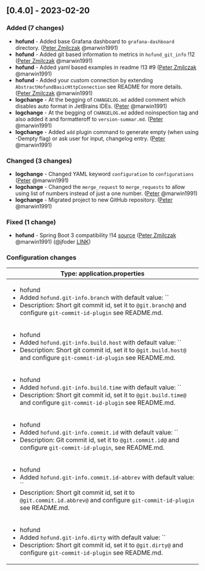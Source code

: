 <!-- @formatter:off -->
<!-- noinspection -->
<!-- Prevents auto format, for JetBrains IDE File > Settings > Editor > Code Style (Formatter Tab) > Turn formatter on/off with markers in code comments  -->

<!-- This file is automatically generate by logchange tool 🌳 🪓 => 🪵 -->
<!-- Visit https://github.com/logchange/logchange and leave a star 🌟 -->
<!-- !!! ⚠️ DO NOT MODIFY THIS FILE, YOUR CHANGES WILL BE LOST ⚠️ !!! -->


[0.4.0] - 2023-02-20
--------------------

### Added (7 changes)

- **hofund** - Added base Grafana dashboard to `grafana-dashboard` directory. ([Peter Zmilczak](https://github.com/marwin1991) @marwin1991)
- **hofund** - Added git based information to metrics in `hofund_git_info` !12 ([Peter Zmilczak](https://github.com/marwin1991) @marwin1991)
- **hofund** - Added yaml based examples in readme !13 #9 ([Peter Zmilczak](https://github.com/marwin1991) @marwin1991)
- **hofund** - Added your custom connection by extending `AbstractHofundBasicHttpConnection` see README for more details. ([Peter Zmilczak](https://github.com/marwin1991) @marwin1991)
- **logchange** - At the begging of `CHANGELOG.md` added comment which disables auto format in JetBrains IDEs. ([Peter](https://github.com/marwin1991) @marwin1991)
- **logchange** - At the begging of `CHANGELOG.md` added noinspection tag and also added it and formatteroff to `version-summar.md`. ([Peter](https://github.com/marwin1991) @marwin1991)
- **logchange** - Added `add` plugin command to generate empty (when using -Dempty flag) or ask user for input, changelog entry. ([Peter](https://github.com/marwin1991) @marwin1991)

### Changed (3 changes)

- **logchange** - Changed YAML keyword `configuration` to `configurations` ([Peter](https://github.com/marwin1991) @marwin1991)
- **logchange** - Changed the `merge_request` to `merge_requests` to allow using list of numbers instead of just a one number. ([Peter](https://github.com/marwin1991) @marwin1991)
- **logchange** - Migrated project to new GitHub repository. ([Peter](https://github.com/marwin1991) @marwin1991)

### Fixed (1 change)

- **hofund** - Spring Boot 3 compatibility !14 [source](https://github.com/spring-projects/spring-boot/wiki/Spring-Boot-3.0.0-M5-Release-Notes#auto-configuration-registration) ([Peter Zmilczak](https://github.com/marwin1991) @marwin1991) (@jfoder [LINK](https://github.com/jfoder))

### Configuration changes

| Type: application.properties                                                                                                                                                                                                      |
| --------------------------------------------------------------------------------------------------------------------------------------------------------------------------------------------------------------------------------- |
| <ul><li>hofund</li><li>Added `hofund.git-info.branch` with default value: ``</li><li>Description: Short git commit id, set it to `@git.branch@` and configure `git-commit-id-plugin` see README.md.</li></ul>                     |
| <ul><li>hofund</li><li>Added `hofund.git-info.build.host` with default value: ``</li><li>Description: Short git commit id, set it to `@git.build.host@` and configure `git-commit-id-plugin` see README.md.</li></ul>             |
| <ul><li>hofund</li><li>Added `hofund.git-info.build.time` with default value: ``</li><li>Description: Short git commit id, set it to `@git.build.time@` and configure `git-commit-id-plugin` see README.md.</li></ul>             |
| <ul><li>hofund</li><li>Added `hofund.git-info.commit.id` with default value: ``</li><li>Description: Git commit id, set it to `@git.commit.id@` and configure `git-commit-id-plugin`, see README.md.</li></ul>                    |
| <ul><li>hofund</li><li>Added `hofund.git-info.commit.id-abbrev` with default value: ``</li><li>Description: Short git commit id, set it to `@git.commit.id.abbrev@` and configure `git-commit-id-plugin` see README.md.</li></ul> |
| <ul><li>hofund</li><li>Added `hofund.git-info.dirty` with default value: ``</li><li>Description: Short git commit id, set it to `@git.dirty@` and configure `git-commit-id-plugin` see README.md.</li></ul>                       |


